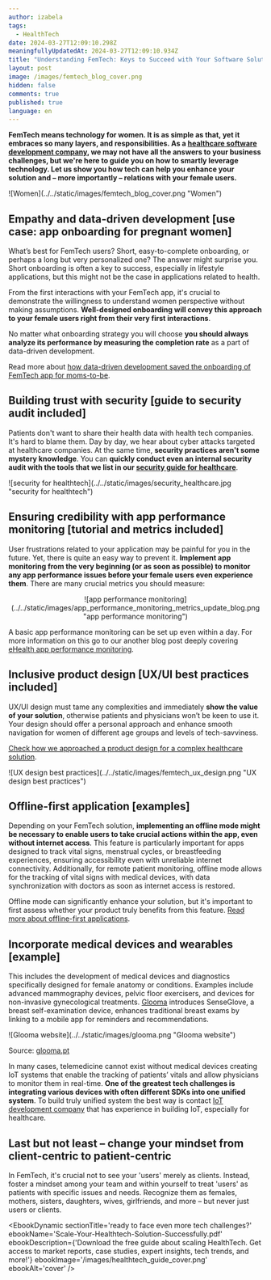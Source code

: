 ```yaml
---
author: izabela
tags:
  - HealthTech
date: 2024-03-27T12:09:10.298Z
meaningfullyUpdatedAt: 2024-03-27T12:09:10.934Z
title: "Understanding FemTech: Keys to Succeed with Your Software Solution for Women"
layout: post
image: /images/femtech_blog_cover.png
hidden: false
comments: true
published: true
language: en
---
```

**FemTech means technology for women. It is as simple as that, yet it embraces so many layers, and responsibilities. As a [healthcare software development company](/our-areas/healthcare-software-development/), we may not have all the answers to your business challenges, but we're here to guide you on how to smartly leverage technology. Let us show you how tech can help you enhance your solution and – more importantly – relations with your female users.**

<div className="image">![Women](../../static/images/femtech_blog_cover.png "Women")</div>

## Empathy and data-driven development \[use case: app onboarding  for pregnant women]

What’s best for FemTech users? Short, easy-to-complete onboarding, or perhaps a long but very personalized one? The answer might surprise you. Short onboarding is often a key to success, especially in lifestyle applications, but this might not be the case in applications related to health.

From the first interactions with your FemTech app, it's crucial to demonstrate the willingness to understand women perspective without making assumptions. **Well-designed onboarding will convey this approach to your female users right from their very first interactions**.

No matter what onboarding strategy you will choose **you should always analyze its performance by measuring the completion rate** as a part of data-driven development.

Read more about [how data-driven development saved the onboarding of FemTech app for moms-to-be](/blog/data-driven-development-femtech-app-onboarding/).

## Building trust with security \[guide to security audit included]

Patients don't want to share their health data with health tech companies. It's hard to blame them. Day by day, we hear about cyber attacks targeted at healthcare companies. At the same time, **security practices aren't some mystery knowledge**. You can **quickly conduct even an internal security audit with the tools that we list in our [security guide for healthcare](/blog/cyber-security-in-healthcare/)**.

<div className="image">![security for healthtech](../../static/images/security_healthcare.jpg "security for healthtech")</div>

## Ensuring credibility with app performance monitoring \[tutorial and metrics included]

User frustrations related to your application may be painful for you in the future. Yet, there is quite an easy way to prevent it. **Implement app monitoring from the very beginning (or as soon as possible) to monitor any app performance issues before your female users even experience them**. There are many crucial metrics you should measure:

<center>

<div className="image">![app performance monitoring](../../static/images/app_performance_monitoring_metrics_update_blog.png "app performance monitoring")</div>

</center>

A basic app performance monitoring can be set up even within a day. For more information on this go to our another blog post deeply covering [eHealth app performance monitoring](/blog/healthcare-app-performance-monitoring/).

## Inclusive product design \[UX/UI best practices included]

UX/UI design must tame any complexities and immediately **show the value of your solution**, otherwise patients and physicians won’t be keen to use it. Your design should offer a personal approach and enhance smooth navigation for women of different age groups and levels of tech-savviness.

[Check how we approached a product design for a complex healthcare solution](/blog/ux-design-healthcare-medical-apps-case-study/).

<div className="image">![UX design best practices](../../static/images/femtech_ux_design.png "UX design best practices")</div>

## Offline-first application \[examples]

Depending on your FemTech solution, **implementing an offline mode might be necessary to enable users to take crucial actions within the app, even without internet access**. This feature is particularly important for apps designed to track vital signs, menstrual cycles, or breastfeeding experiences, ensuring accessibility even with unreliable internet connectivity. Additionally, for remote patient monitoring, offline mode allows for the tracking of vital signs with medical devices, with data synchronization with doctors as soon as internet access is restored.

Offline mode can significantly enhance your solution, but it's important to first assess whether your product truly benefits from this feature. [Read more about offline-first applications](/blog/offline-first-app-guide-for-startups-app-owners-case-studies/).

## Incorporate medical devices and wearables \[example]

This includes the development of medical devices and diagnostics specifically designed for female anatomy or conditions. Examples include advanced mammography devices, pelvic floor exercisers, and devices for non-invasive gynecological treatments. [Glooma](https://glooma.pt/en) introduces SenseGlove, a breast self-examination device, enhances traditional breast exams by linking to a mobile app for reminders and recommendations​​.

<div className="image">![Glooma website](../../static/images/glooma.png "Glooma website")</div>

Source: [glooma.pt](https://glooma.pt/en)

In many cases, telemedicine cannot exist without medical devices creating IoT systems that enable the tracking of patients’ vitals and allow physicians to monitor them in real-time. **One of the greatest tech challenges is integrating various devices with often different SDKs into one unified system**. To build truly unified system the best way is contact [IoT development company](/our-areas/iot-development/) that has experience in building IoT, especially for healthcare.

## Last but not least – change your mindset from client-centric to patient-centric

In FemTech, it's crucial not to see your 'users' merely as clients. Instead, foster a mindset among your team and within yourself to treat 'users' as patients with specific issues and needs. Recognize them as females, mothers, sisters, daughters, wives, girlfriends, and more – but never just users or clients.

<EbookDynamic sectionTitle='ready to face even more tech challenges?' ebookName='Scale-Your-Healthtech-Solution-Successfully.pdf' ebookDescription={'Download the free guide about scaling HealthTech. Get access to market reports, case studies, expert insights, tech trends, and more!'} ebookImage='/images/healthtech_guide_cover.png' ebookAlt='cover' />